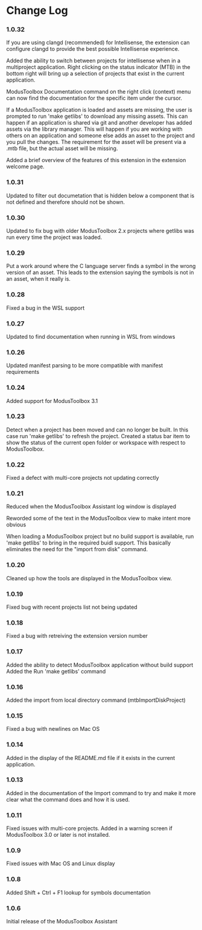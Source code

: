 # Change Log

### 1.0.32

If you are using clangd (recommended) for Intellisense, the extension can configure clangd
to provide the best possible Intellisense experience.

Added the ability to switch between projects for intellisense when in a multiproject
application.  Right clicking on the status indicator (MTB) in the bottom right will
bring up a selection of projects that exist in the current application.

ModusToolbox Documentation command on the right click (context) menu can now find the 
documentation for the specific item under the cursor.

If a ModusToolbox application is loaded and assets are missing, the user is prompted 
to run 'make getlibs' to download any missing assets.  This can happen if an application
is shared via git and another developer has added assets via the library manager. This
will happen if you are working with others on an application and someone else adds an asset
to the project and you pull the changes.  The requirement for the asset will be present
via a .mtb file, but the actual asset will be missing.

Added a brief overview of the features of this extension in the extension welcome page.

### 1.0.31
Updated to filter out documetation that is hidden below a component that is not
defined and therefore should not be shown.

### 1.0.30
Updated to fix bug with older ModusToolbox 2.x projects where getlibs was run every
time the project was loaded.

### 1.0.29
Put a work around where the C language server finds a symbol in the wrong
version of an asset.  This leads to the extension saying the symbols is not
in an asset, when it really is.

### 1.0.28
Fixed a bug in the WSL support

### 1.0.27
Updated to find documentation when running in WSL from windows

### 1.0.26
Updated manifest parsing to be more compatible with manifest requirements

### 1.0.24
Added support for ModusToolbox 3.1

### 1.0.23
Detect when a project has been moved and can no longer be built.  In this case
run 'make getlibs' to refresh the project.  Created a status bar item to show
the status of the current open folder or workspace with respect to ModusToolbox.

### 1.0.22
Fixed a defect with multi-core projects not updating correctly

### 1.0.21
Reduced when the ModusToolbox Assistant log window is displayed

Reworded some of the text in the ModusToolbox view to make intent more obvious

When loading a ModusToolbox project but no build support is available, 
run 'make getlibs' to bring in the required buidl support.  This basically
eliminates the need for the "import from disk" command.

### 1.0.20
Cleaned up how the tools are displayed in the ModusToolbox view.

### 1.0.19
Fixed bug with recent projects list not being updated

### 1.0.18
Fixed a bug with retreiving the extension version number

### 1.0.17
Added the ability to detect ModusToolbox application without build support
Added the Run 'make getlibs' command

### 1.0.16
Added the import from local directory command (mtbImportDiskProject)

### 1.0.15
Fixed a bug with newlines on Mac OS

### 1.0.14
Added in the display of the README.md file if it exists in the current application.

### 1.0.13
Added in the documentation of the Import command to try and make it more clear what the
command does and how it is used.

### 1.0.11
Fixed issues with multi-core projects.  Added in a warning screen if ModusToolbox 3.0 or later
is not installed.

### 1.0.9
Fixed issues with Mac OS and Linux display

### 1.0.8
Added Shift + Ctrl + F1 lookup for symbols documentation


### 1.0.6
Initial release of the ModusToolbox Assistant





